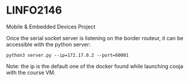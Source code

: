 # LINFO2146
Mobile &amp; Embedded Devices Project

Once the serial socket server is listening on the border routeur, it can be accessible with the python server:

    python3 server.py --ip=172.17.0.2 --port=60001
    
Note: the ip is the default one of the docker found while launching cooja with the course VM.
  
